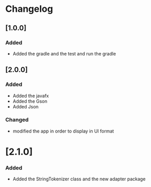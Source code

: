 # Changelog
## [1.0.0]
### Added 
- Added the gradle and the test and run the gradle  
## [2.0.0]
### Added 
- Added the javafx
- Added the Gson
- Added Json
### Changed 
- modified the app in order to display in UI format
# [2.1.0]
### Added 
- Added the StringTokenizer class and the new adapter package
###
[v1.0.0]: https://github.com/sinakhajehpour/cs2263-hw02/tree/v1.0.0
[v2.0.0]: https://github.com/sinakhajehpour/cs2263-hw02/tree/v2.0.0
[v2.1.0]: https://github.com/sinakhajehpour/cs2263-hw02/tree/v2.1.0
